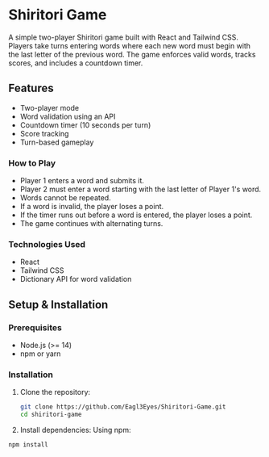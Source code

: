 # Shiritori Game

A simple two-player Shiritori game built with React and Tailwind CSS. Players take turns entering words where each new word must begin with the last letter of the previous word. The game enforces valid words, tracks scores, and includes a countdown timer.

## Features
- Two-player mode
- Word validation using an API
- Countdown timer (10 seconds per turn)
- Score tracking
- Turn-based gameplay

### How to Play

- Player 1 enters a word and submits it.
- Player 2 must enter a word starting with the last letter of Player 1's word.
- Words cannot be repeated.
- If a word is invalid, the player loses a point.
- If the timer runs out before a word is entered, the player loses a point.
- The game continues with alternating turns.

### Technologies Used

- React
- Tailwind CSS
- Dictionary API for word validation


## Setup & Installation

### Prerequisites
- Node.js (>= 14)
- npm or yarn



### Installation
1. Clone the repository:
   ```sh
   git clone https://github.com/Eagl3Eyes/Shiritori-Game.git
   cd shiritori-game
2. Install dependencies:
Using npm:
```sh
npm install

